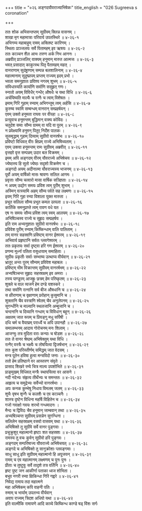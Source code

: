 +++
title = "०२६ अङ्गदयौवराज्याभिषेकः"
title_english = "026 Sugreeva s coronation"

+++
<div class="audioEmbed"  caption="श्रीराम-हरिसीताराममूर्ति-घनपाठिभ्यां वचनम्" src="https://archive.org/download/Ramayana-recitation-Sriram-harisItArAmamUrti-Ghanapaati-v2/Kanda_4/Kanda_4_KSK-026-Angada_Youvarajyabhishekaha.mp3"></div>

ततः शोक अभिसन्तप्तम् सुग्रीवम् क्लिन्न वासनम् ।  
शाखा मृग महामात्राः परिवार्य उपतस्थिरे ॥ ४-२६-१  
अभिगम्य महाबाहुम् रामम् अक्लिष्ट कारिणम् ।  
स्थिताः प्राञ्जलयः सर्वे पितामहम् इव ऋषयः ॥ ४-२६-२  
ततः काञ्चन शैल आभः तरुण अर्क निभ आननः ।  
अब्रवीत् प्राञ्जलिर् वाक्यम् हनुमान् मारुत आत्मजः ॥ ४-२६-३  
भवत् प्रसादात् काकुत्स्थ पितृ पैतामहम् महत् ।  
वानराणाम् सुदंष्ट्राणाम् सम्पन्न बलशालिनाम् ॥ ४-२६-४  
महात्मानाम् सुदुष्प्रापम् प्राप्तम् राज्यम् इदम् प्रभो ।  
भवता समनुज्ञातः प्रविश्य नगरम् शुभम् ॥ ४-२६-५  
संविधास्यति कार्याणि सर्वाणि ससुहृत् गणः।  
स्नातो अयम् विविधैर् गन्धैर् औषधैः च यथा विधि ॥ ४-२६-६  
अर्चयिष्यति माल्यैः च रत्नैः च त्वाम् विशेषतः ।  
इमाम् गिरि गुहाम् रम्याम् अभिगन्तुम् त्वम् अर्हसि ॥ ४-२६-७  
कुरुष्व स्वामि सम्बन्धम् वानरान् सम्प्रहर्षयन् ।  
एवम् उक्तो हनुमता राघवः पर वीरहा ॥ ४-२६-८  
प्रत्युवाच हनूमन्तम् बुद्धिमान् वाक्य कोविदः ।  
चतुर्दश समाः सौम्य ग्रामम् वा यदि वा पुरम् ॥ ४-२६-९  
न प्रवेक्ष्यामि हनुमन् पितुर् निर्देश पालकः ।  
सुसमृद्धाम् गुहाम् दिव्याम् सुग्रीवो वानरर्षभः ॥ ४-२६-१०  
प्रविष्टो विधिवत् वीरः क्षिप्रम् राज्ये अभिषिच्यताम् ।  
एवम् उक्त्वा हनूमन्तम् रामः सुग्रीवम् अब्रवीत् ॥ ४-२६-११  
वृत्तज्ञो वृत्त सम्पन्नम् उदार बल विक्रमम् ।  
इमम् अपि अङ्गदम् वीरम् यौवराज्ये अभिषेचय ॥ ४-२६-१२  
ज्येष्ठस्य हि सुतो ज्येष्ठः सदृशो विक्रमेण च ।  
अङ्गदो अयम् अदीनात्मा यौवराज्यस्य भाजनम् ॥ ४-२६-१३  
पूर्वो अयम् वार्षिको मासः श्रावणः सलिल आगमः ।  
प्रवृत्ताः सौम्य चत्वारो मासा वार्षिक सञ्ज्ञिताः ॥ ४-२६-१४  
न अयम् उद्योग समयः प्रविश त्वम् पुरीम् शुभाम् ।  
अस्मिन् वत्स्यामि अहम् सौम्य पर्वते सह लक्ष्मणः ॥ ४-२६-१५  
इयम् गिरि गुहा रम्या विशाला युक्त मारुता ।  
प्रभूत सलिला सौम्य प्रभूत कमल उत्पला ॥ ४-२६-१६  
कार्तिके समनुप्राप्ते त्वम् रावण वधे यत ।  
एष नः समयः सौम्य प्रविश त्वम् स्वम् आलयम् ॥ ४-२६-१७  
अभिषिञ्चस्व राज्ये च सुहृदः सम्प्रहर्षय ।  
इति राम अभ्यनुज्ञातः सुग्रीवो वानरर्षभः ॥ ४-२६-१८  
प्रविवेश पुरीम् रम्याम् किष्किन्धाम् वालि पालिताम् ।  
तम् वानर सहस्राणि प्रविष्टम् वानर ईश्वरम् ॥ ४-२६-१९  
अभिवार्य प्रहृष्टानि सर्वतः प्लवगेश्वरम् ।  
ततः प्रकृतयः सर्वा दृष्ट्वा हरि गण ईश्वरम् ॥ ४-२६-२०  
प्रणम्य मूर्ध्ना पतिता वसुधायाम् समाहिताः ।  
सुग्रीवः प्रकृतीः सर्वाः सम्भाष्य उत्थाप्य वीर्यवान् ॥ ४-२६-२१  
भ्रातुर् अन्तः पुरम् सौम्यम् प्रविवेश महाबलः ।  
प्रविष्टम् भीम विक्रान्तम् सुग्रीवम् वानरर्षभम् ॥ ४-२६-२२  
अभ्यषिञ्चन्त सुहृदः सहस्राक्षम् इव अमराः ।  
तस्य पाण्डुरम् आजह्रुः छत्रम् हेम परिष्कृतम् ॥ ४-२६-२३  
शुक्ले च वाल व्यजने हेम दण्डे यशस्करे ।  
तथा सर्वाणि रत्नानि सर्व बीज औषधानि च ॥ ४-२६-२४  
स क्षीराणाम् च वृक्षाणाम् प्ररोहान् कुसुमानि च ।  
शुक्लानि चैव वस्त्राणि श्वेतम् चैव अनुलेपनम् ॥ ४-२६-२५  
सुगन्धीनि च माल्यानि स्थलजानि अम्बुजानि च ।  
चन्दनानि च दिव्यानि गन्धाम् च विविधान् बहून् ॥ ४-२६-२६  
अक्षतम् जात रूपम् च प्रियङ्गु मधु सर्पिषी ।  
दधि चर्म च वैयाघ्रम् परार्ध्ये च अपि उपानहौ ॥ ४-२६-२७  
समालम्भनम् आदाय गोरोचनम् मनः शिलाम् ।  
आजग्मुः तत्र मुदिता वराः कन्याः च षोडश ॥ ४-२६-२८  
ततः ते वानर श्रेष्ठम् अभिषेक्तुम् यथा विधि ।  
रत्नैर् वस्त्रैः च भक्ष्यैः च तोषयित्वा द्विजर्षभान् ॥ ४-२६-२९  
ततः कुश परिस्तीर्णम् समिद्धम् जात वेदसम् ।  
मन्त्र पूतेन हविषा हुत्वा मन्त्रविदो जनाः ॥ ४-२६-३०  
ततो हेम प्रतिष्ठाने वर आस्तरण संवृते ।  
प्रासाद शिखरे रम्ये चित्र माल्य उपशोभिते ॥ ४-२६-३१  
प्राङ्मुखम् विधिवत् मन्त्रैः स्थापयित्वा वर आसने ।  
नदी नदेभ्यः संहृत्य तीर्थेभ्यः च समन्ततः ॥ ४-२६-३२  
आहृत्य च समुद्रेभ्यः सर्वेभ्यो वानरर्षभाः ।  
अपः कनक कुम्भेषु निधाय विमलम् जलम् ॥ ४-२६-३३  
शुभैः वृषभ शृन्गैः च कलशैः च एव काञ्चनैः ।  
शास्त्र दृष्टेन विधिना महर्षि विहितेन च ॥ ४-२६-३४  
गजो गवाक्षो गवयः शरभो गन्धमादनः ।  
मैन्दः च द्विविदः चैव हनूमान् जाम्बवान् तथा ॥ ४-२६-३५  
अभ्यषिञ्चन्त सुग्रीवम् प्रसन्नेन सुगन्धिना ।  
सलिलेन सहस्राक्षम् वसवो वासवम् यथा ॥ ४-२६-३६  
अभिषिक्ते तु सुग्रीवे सर्वे वानर पुङ्गवाः ।  
प्रचुक्रुशुर् महात्मानो हृष्टाः शत सहस्रशः ॥ ४-२६-३७  
रामस्य तु वचः कुर्वन् सुग्रीवो हरि पुङ्गवः ।  
अङ्गदम् सम्परिष्वज्य यौवराज्ये अभिषेचयत् ॥ ४-२६-३८  
अङ्गदे च अभिषिक्ते तु सानुक्रोशाः प्लवङ्गमाः ।  
साधु साधु इति सुग्रीवम् महात्मानो हि अपूजयन् ॥ ४-२६-३९  
रामम् च एव महात्मानम् लक्ष्मणम् च पुनः पुनः ।  
प्रीताः च तुष्टुवुः सर्वे तादृशे तत्र वर्तिनि ॥ ४-२६-४०  
हृष्ट पुष्ट जन आकीर्णा पताका ध्वज शोभिता ।  
बभूव नगरी रम्या क्षिकिन्धा गिरि गह्वरे ॥ ४-२६-४१  
निवेद्य रामाय तदा महात्मने  
महा अभिषेकम् कपि वाहनी पतिः ।  
रुमाम् च भार्याम् उपलभ्य वीर्यवान्  
अवाप राज्यम् त्रिदश अधिपो यथा ॥ ४-२६-४२  
इति वाल्मीकि रामायणे आदि काव्ये किष्किन्ध काण्डे षड् विंशः सर्गः